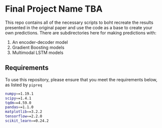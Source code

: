 # Final Project Name TBA

This repo contains all of the necessary scripts to boht recreate the results presented in the original paper and use the code as a base to create your own predictions. 
There are subdirectories here for making predictions with:

1. An encoder-decoder model
2. Gradient Boosting models
3. Multimodal LSTM models

## Requirements

To use this repository, please ensure that you meet the requirements below, as listed by ```pipreq```

```bash
numpy==1.19.1
scipy==1.4.1
tqdm==4.59.0
pandas==1.1.0
matplotlib==3.2.2
tensorflow==2.2.0
scikit_learn==0.24.2
```

